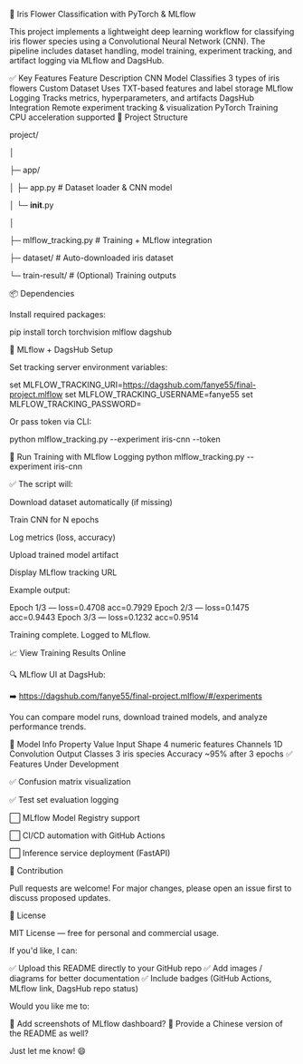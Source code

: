 🌸 Iris Flower Classification with PyTorch & MLflow

This project implements a lightweight deep learning workflow for classifying iris flower species using a Convolutional Neural Network (CNN). The pipeline includes dataset handling, model training, experiment tracking, and artifact logging via MLflow and DagsHub.

✅ Key Features
Feature	Description
CNN Model	Classifies 3 types of iris flowers
Custom Dataset	Uses TXT-based features and label storage
MLflow Logging	Tracks metrics, hyperparameters, and artifacts
DagsHub Integration	Remote experiment tracking & visualization
PyTorch Training	CPU acceleration supported
📂 Project Structure


project/

│

├─ app/

│  ├─ app.py              # Dataset loader & CNN model

│  └─ __init__.py

│

├─ mlflow_tracking.py     # Training + MLflow integration

├─ dataset/               # Auto-downloaded iris dataset

└─ train-result/          # (Optional) Training outputs

📦 Dependencies

Install required packages:

pip install torch torchvision mlflow dagshub

🔗 MLflow + DagsHub Setup

Set tracking server environment variables:

set MLFLOW_TRACKING_URI=https://dagshub.com/fanye55/final-project.mlflow
set MLFLOW_TRACKING_USERNAME=fanye55
set MLFLOW_TRACKING_PASSWORD=<YOUR-PERSONAL-ACCESS-TOKEN>


Or pass token via CLI:

python mlflow_tracking.py --experiment iris-cnn --token <YOUR-TOKEN>

🚀 Run Training with MLflow Logging
python mlflow_tracking.py --experiment iris-cnn


✅ The script will:

Download dataset automatically (if missing)

Train CNN for N epochs

Log metrics (loss, accuracy)

Upload trained model artifact

Display MLflow tracking URL

Example output:

Epoch 1/3 — loss=0.4708 acc=0.7929
Epoch 2/3 — loss=0.1475 acc=0.9443
Epoch 3/3 — loss=0.1232 acc=0.9514

Training complete. Logged to MLflow.

📈 View Training Results Online

🔍 MLflow UI at DagsHub:

➡️ https://dagshub.com/fanye55/final-project.mlflow/#/experiments

You can compare model runs, download trained models, and analyze performance trends.

🧩 Model Info
Property	Value
Input Shape	4 numeric features
Channels	1D Convolution
Output Classes	3 iris species
Accuracy	~95% after 3 epochs
✅ Features Under Development

✅ Confusion matrix visualization

✅ Test set evaluation logging

⬜ MLflow Model Registry support

⬜ CI/CD automation with GitHub Actions

⬜ Inference service deployment (FastAPI)

🤝 Contribution

Pull requests are welcome!
For major changes, please open an issue first to discuss proposed updates.

📜 License

MIT License — free for personal and commercial usage.

If you'd like, I can:

✅ Upload this README directly to your GitHub repo
✅ Add images / diagrams for better documentation
✅ Include badges (GitHub Actions, MLflow link, DagsHub repo status)

Would you like me to:

📌 Add screenshots of MLflow dashboard?
📌 Provide a Chinese version of the README as well?

Just let me know! 😄
